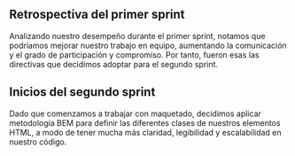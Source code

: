 ## Retrospectiva del primer sprint

Analizando nuestro desempeño durante el primer sprint, notamos que podríamos mejorar nuestro trabajo en equipo, aumentando la comunicación y el grado de participación y compromiso. Por tanto, fueron esas las directivas que decidimos adoptar para el segundo sprint.

## Inicios del segundo sprint

Dado que comenzamos a trabajar con maquetado, decidimos aplicar metodología BEM para definir las diferentes clases de nuestros elementos HTML, a modo de tener mucha más claridad, legibilidad y escalabilidad en nuestro código.

